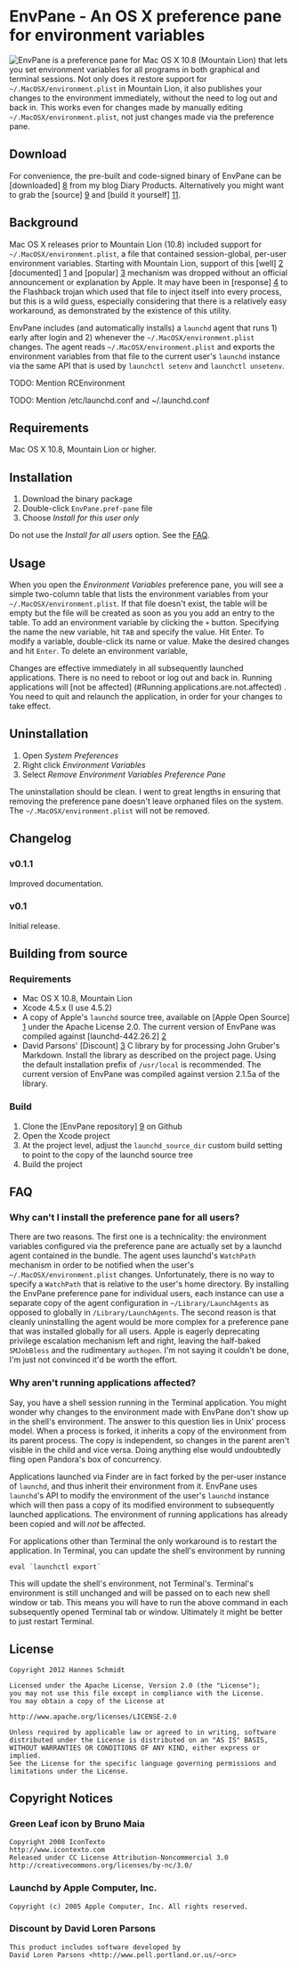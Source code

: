 EnvPane - An OS X preference pane for environment variables
===========================================================

<img src="http://diaryproducts.net/files/EnvPane.png" style="float:left"/> EnvPane is a preference pane for Mac OS X 10.8 (Mountain Lion) that lets you set environment variables for all programs in both graphical and terminal sessions.  Not only does it restore support for `~/.MacOSX/environment.plist` in Mountain Lion, it also publishes your changes to the environment immediately, without the need to log out and back in.  This works even for changes made by manually editing `~/.MacOSX/environment.plist`, not just changes made via the preference pane.


Download
--------

For convenience, the pre-built and code-signed binary of EnvPane can be [downloaded] [8] from my blog Diary Products. Alternatively you might want to grab the [source] [9] and [build it yourself] [11].

[8]: http://diaryproducts.net/files/EnvPane.dmg
[11]: #Building.from.source

<!-- break -->

Background
----------

Mac OS X releases prior to Mountain Lion (10.8) included support for `~/.MacOSX/environment.plist`, a file that contained session-global, per-user environment variables. Starting with Mountain Lion, support of this [well] [2] [documented] [1] and [popular] [3] mechanism was dropped without an official announcement or explanation by Apple. It may have been in [response] [4] to the Flashback trojan which used that file to inject itself into every process, but this is a wild guess, especially considering that there is a relatively easy workaround, as demonstrated by the existence of this utility.

EnvPane includes (and automatically installs) a `launchd` agent that runs 1) early after login and 2) whenever the `~/.MacOSX/environment.plist` changes. The agent reads `~/.MacOSX/environment.plist` and exports the environment variables from that file to the current user's `launchd` instance via the same API that is used by `launchctl setenv` and `launchctl unsetenv`.

TODO: Mention RCEnvironment

TODO: Mention /etc/launchd.conf and ~/.launchd.conf

[1]: http://developer.apple.com/library/mac/#/legacy/mac/library/qa/qa1067/_index.html
[2]: https://developer.apple.com/library/mac/#documentation/MacOSX/Conceptual/BPRuntimeConfig/Articles/EnvironmentVars.html
[3]: https://www.google.com/search?q="environment.plist"
[4]: http://support.apple.com/kb/TS4267?viewlocale=en_US


Requirements
------------

Mac OS X 10.8, Mountain Lion or higher.


Installation
------------

1. Download the binary package
2. Double-click `EnvPane.pref-pane` file
3. Choose _Install for this user only_

Do not use the _Install for all users_ option. See the [FAQ](#Install.for.all.users).


Usage
-----

When you open the _Environment Variables_ preference pane, you will see a simple two-column table that lists the environment variables from your `~/.MacOSX/environment.plist`. If that file doesn't exist, the table will be empty but the file will be created as soon as you you add an entry to the table. To add an environment variable by clicking the `+` button. Specifying the name the new variable, hit `TAB`  and specify the value. Hit Enter. To modify a variable, double-click its name or value. Make the desired changes and hit `Enter`. To delete an environment variable, 

Changes are effective immediately in all subsequently launched applications. There is no need to reboot or log out and back in. Running applications will [not be affected] (#Running.applications.are.not.affected) . You need to quit and relaunch the application, in order for your changes to take effect.


Uninstallation
--------------

1. Open _System Preferences_ 
2. Right click _Environment Variables_
3. Select _Remove Environment Variables Preference Pane_

The uninstallation should be clean. I went to great lengths in ensuring that removing the preference pane doesn't leave orphaned files on the system. The `~/.MacOSX/environment.plist` will not be removed.


Changelog
---------

### v0.1.1

Improved documentation.

### v0.1

Initial release.


Building from source <a id="Building.from.source"></a>
--------------------

### Requirements ###

* Mac OS X 10.8, Mountain Lion
* Xcode 4.5.x (I use 4.5.2)
* A copy of Apple's `launchd` source tree, available on [Apple Open Source] [1] under the Apache License 2.0. The current version of EnvPane was compiled against [launchd-442.26.2] [2]
* David Parsons' [Discount] [3] C library by for processing John Gruber's Markdown. Install the library as described on the project page. Using the default installation prefix of `/usr/local` is recommended. The current version of EnvPane was compiled against version 2.1.5a of the library.

[5]: http://www.opensource.apple.com/source/launchd/
[6]: http://www.opensource.apple.com/source/launchd/launchd-442.26.2/
[7]: http://www.pell.portland.or.us/~orc/Code/discount/

### Build ###

1. Clone the [EnvPane repository] [9] on Github
2. Open the Xcode project
3. At the project level, adjust the `launchd_source_dir` custom build setting to point to the copy of the launchd source tree
4. Build the project

[9]: https://github.com/hschmidt/EnvPane


FAQ
---
<a id="Install.for.all.users"></a>
### Why can't I install the preference pane for all users?
There are two reasons. The first one is a technicality: the environment variables configured via the preference pane are actually set by a launchd agent contained in the bundle. The agent uses launchd's `WatchPath` mechanism in order to be notified when the user's `~/.MacOSX/environment.plist` changes. Unfortunately, there is no way to specify a `WatchPath` that is relative to the user's home directory. By installing the EnvPane preference pane for individual users, each instance can use a separate copy of the agent configuration in `~/Library/LaunchAgents` as opposed to globally in `/Library/LaunchAgents`.
The second reason is that cleanly uninstalling the agent would be more complex for a preference pane that was installed globally for all users. Apple is eagerly deprecating privilege escalation mechanism left and right, leaving the half-baked `SMJobBless` and the rudimentary `authopen`. I'm not saying it couldn't be done, I'm just not convinced it'd be worth the effort.

<a id="Running.applications.are.not.affected"></a>
### Why aren't running applications affected?
Say, you have a shell session running in the Terminal application. You might wonder why changes to the environment made with EnvPane don't show up in the shell's environment.  The answer to this question lies in Unix' process model.  When a process is forked, it inherits a copy of the environment from its parent process.  The copy is independent, so changes in the parent aren't visible in the child and vice versa.  Doing anything else would undoubtedly fling open Pandora's box of concurrency. 

Applications launched via Finder are in fact forked by the per-user instance of `launchd`, and thus inherit their environment from it.  EnvPane uses `launchd`'s API to modify the environment of the user's `launchd` instance which will then pass a copy of its modified environment to subsequently launched applications.  The environment of running applications has already been copied and will _not_ be affected.

For applications other than Terminal the only workaround is to restart the application. In Terminal, you can update the shell's environment by running 

	eval `launchctl export`

This will update the shell's environment, not Terminal's. Terminal's environment is still unchanged and will be passed on to each new shell window or tab. This means you will have to run the above command in each subsequently opened Terminal tab or window. Ultimately it might be better to just restart Terminal.

License
-------

    Copyright 2012 Hannes Schmidt
    
    Licensed under the Apache License, Version 2.0 (the "License"); 
    you may not use this file except in compliance with the License. 
    You may obtain a copy of the License at 
    
    http://www.apache.org/licenses/LICENSE-2.0
    
    Unless required by applicable law or agreed to in writing, software 
    distributed under the License is distributed on an "AS IS" BASIS, 
    WITHOUT WARRANTIES OR CONDITIONS OF ANY KIND, either express or implied.  
    See the License for the specific language governing permissions and
    limitations under the License.


Copyright Notices
-----------------

### Green Leaf icon by Bruno Maia

    Copyright 2008 IconTexto
    http://www.icontexto.com
    Released under CC License Attribution-Noncommercial 3.0
    http://creativecommons.org/licenses/by-nc/3.0/


### Launchd by Apple Computer, Inc.

    Copyright (c) 2005 Apple Computer, Inc. All rights reserved.


### Discount by David Loren Parsons

    This product includes software developed by
    David Loren Parsons <http://www.pell.portland.or.us/~orc>